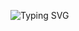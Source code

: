 ![Typing SVG](https://readme-typing-svg.herokuapp.com/?lines=HEY+GUYS+I+AM+MAHESH+KADALI;SO+YOU+WANNA+KNOW+ABOUT+ME;SO+I'LL+SAY+YOU+THEN;I+AM+STUDYING+10TH+CLASS;I+AM+NOT+SINGLE;I+LOVE+CODING;I+KNOW+MANY+COURSES+LIKE;PYTHON+JAVA+C±±;MANY+MORE;I+AM+A+PROFESSIONAL+CODER;I+KNOW+MAKING+BOTS;ALREADY+I+THINK;YOU+SAW+OK+LEAVE;I+MADE+MANY+PROJECTS+AND+THEY+ARE+SUCCESSFULL;BYE+FOR+NOW)</p>
<p align="center">
